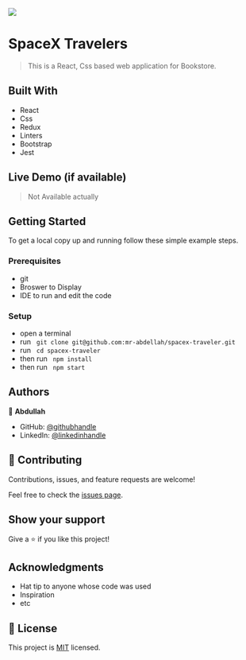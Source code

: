 ![](https://img.shields.io/badge/Microverse-blueviolet)

# SpaceX Travelers

> This is a React, Css based web application for Bookstore.


## Built With

- React
- Css
- Redux
- Linters
- Bootstrap
- Jest

## Live Demo (if available)
> Not Available actually

## Getting Started

To get a local copy up and running follow these simple example steps.

### Prerequisites

- git
- Broswer to Display
- IDE to run and edit the code

### Setup

- open a terminal
- run ``` git clone git@github.com:mr-abdellah/spacex-traveler.git```
- run ``` cd spacex-traveler```
- then run ``` npm install```
- then run ``` npm start```

## Authors

👤 **Abdullah**

- GitHub: [@githubhandle](https://github.com/mr-abdellah)
- LinkedIn: [@linkedinhandle](https://www.linkedin.com/in/belkaidus/)

## 🤝 Contributing

Contributions, issues, and feature requests are welcome!

Feel free to check the [issues page](../../issues/).

## Show your support

Give a ⭐️ if you like this project!

## Acknowledgments

- Hat tip to anyone whose code was used
- Inspiration
- etc

## 📝 License

This project is [MIT](./MIT.md) licensed.